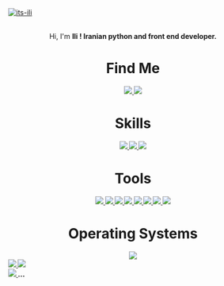 <a href="https://github.com/its-ili" target="_blank" align="center">
  <img src="https://s2.uupload.ir/files/screenshot_(223)_8ix.png" border="0" alt="its-ili" />
</a>
<br />
<br />
<p align="center"> Hi, I'm <b> Ili <b>! Iranian <b> python </b> and <b> front end </b> developer. </p>
<div align="center">
  <h1> Find Me </h1>

  <a href="https://discord.gg/3e8T9CQV86">
    <img src="https://img.shields.io/badge/Discord-%235865F2.svg?style=for-the-badge&logo=discord&logoColor=white" />
  </a>
  <a href="mailto: ikh.ilia01@gmail.com">  
    <img src="https://img.shields.io/badge/Gmail-D14836?style=for-the-badge&logo=gmail&logoColor=white" />
  </a>
  
  <h1> Skills </h1>
  
  <a href="https://developer.mozilla.org/en-US/docs/Web/CSS/">
    <img src="https://img.shields.io/badge/css3-%231572B6.svg?style=for-the-badge&logo=css3&logoColor=white" />
  </a>
  <a href="https://developer.mozilla.org/en-US/docs/Web/HTML/">
    <img src="https://img.shields.io/badge/html5-%23E34F26.svg?style=for-the-badge&logo=html5&logoColor=white" />
  </a>
  
  <a href="https://www.python.org/">
    <img src="https://img.shields.io/badge/python-3670A0?style=for-the-badge&logo=python&logoColor=ffdd54" />
  </a>

  
  <h1> Tools </h1>
  <a href="https://brave.com/">
    <img src="https://img.shields.io/badge/Brave-FB542B?style=for-the-badge&logo=Brave&logoColor=white" />
  </a>

  <a href="https://torproject.org/">
    <img src="https://img.shields.io/badge/Tor-7D4698?style=for-the-badge&logo=Tor-Browser&logoColor=white" />
  </a>
  <a href="https://www.dropbox.com/">
    <img src="https://img.shields.io/badge/Dropbox-%233B4D98.svg?style=for-the-badge&logo=Dropbox&logoColor=white" />
  </a>
  

  </a>
  <a href="https://www.jetbrains.com/pycharm/">
    <img src="https://img.shields.io/badge/pycharm-143?style=for-the-badge&logo=pycharm&logoColor=black&color=black&labelColor=green" />
  </a>
  <a href="https://replit.com/">
    <img src="https://img.shields.io/badge/Replit-DD1200?style=for-the-badge&logo=Replit&logoColor=white" />
  </a>

  <a href="https://code.visualstudio.com/">
    <img src="https://img.shields.io/badge/Visual%20Studio%20Code-0078d7.svg?style=for-the-badge&logo=visual-studio-code&logoColor=white" />
  </a>

  <a href="https://github.com/">
    <img src="https://img.shields.io/badge/github-%23121011.svg?style=for-the-badge&logo=github&logoColor=white" />
  </a>
  <a href="https://git-scm.com/">
    <img src="https://img.shields.io/badge/git-%23F05033.svg?style=for-the-badge&logo=git&logoColor=white" />
  </a>
  <h1>
    Operating Systems
  </h1>
  
  <a href="https://www.microsoft.com/software-download/windows10">
    <img src="https://img.shields.io/badge/Windows%2011-%230079d5.svg?style=for-the-badge&logo=Windows%2011&logoColor=white" />
  </a>
</div>
<a href="https://github.com/its-ili/">
  <img src="https://github-readme-stats.vercel.app/api?username=Its-ili&show_icons=true&theme=radical" />
</a>
<a href="https://github.com/its-ili/">
  <img src="https://github-readme-streak-stats.herokuapp.com/?user=Its-ili&theme=radical" />
</a>
<br />
<a href="https://github.com/its-ili/">
  <img src="https://github-readme-stats.vercel.app/api/top-langs/?username=its-ili&layout=compact&theme=radical" />
</a>
...
